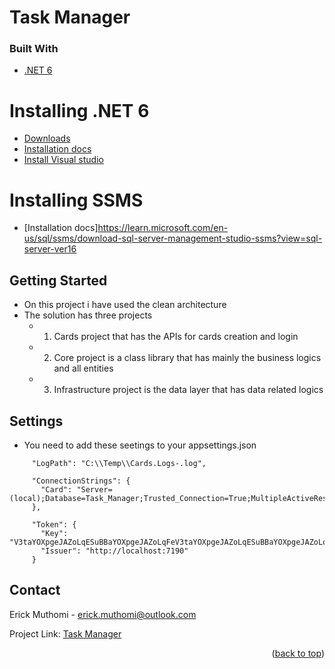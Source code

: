 # Task Manager

### Built With

* [.NET 6](https://dotnet.microsoft.com/en-us/download/dotnet/6.0)

# Installing .NET 6

- [Downloads](https://dotnet.microsoft.com/download/dotnet/6.0)
- [Installation docs](https://docs.microsoft.com/dotnet/core/install/)
- [Install Visual studio](https://docs.microsoft.com/en-us/visualstudio/install/install-visual-studio?view=vs-2022)

# Installing SSMS
- [Installation docs]https://learn.microsoft.com/en-us/sql/ssms/download-sql-server-management-studio-ssms?view=sql-server-ver16

## Getting Started

- On this project i have used the clean architecture
- The solution has three projects
  - 1. Cards project that has the APIs for cards creation and login 
  - 2. Core project is a class library that has mainly the business logics and all entities
  - 3. Infrastructure project is the data layer that has data related logics

## Settings

- You need to add these seetings to your appsettings.json

```
	 "LogPath": "C:\\Temp\\Cards.Logs-.log",

	 "ConnectionStrings": {
	   "Card": "Server=(local);Database=Task_Manager;Trusted_Connection=True;MultipleActiveResultSets=true;TrustServerCertificate=True"
	 },

	 "Token": {
	   "Key": "V3taYOXpgeJAZoLqESuBBaYOXpgeJAZoLqFeV3taYOXpgeJAZoLqESuBBaYOXpgeJAZoLqFeoJESuBB2MKXagwoJESuBB2MKXagw",
	   "Issuer": "http://localhost:7190"
	 }
```

## Contact

Erick Muthomi - erick.muthomi@outlook.com

Project Link: [Task Manager](https://github.com/MuthomiEric/Task_Manager)

<p align="right">(<a href="#top">back to top</a>)</p>
